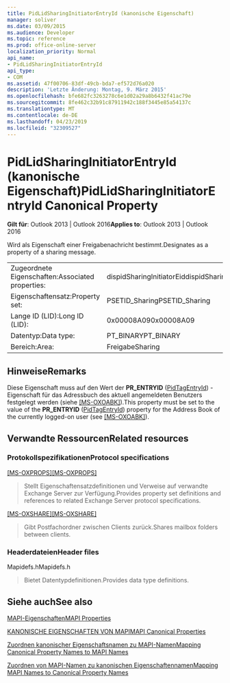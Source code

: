 ```yaml
---
title: PidLidSharingInitiatorEntryId (kanonische Eigenschaft)
manager: soliver
ms.date: 03/09/2015
ms.audience: Developer
ms.topic: reference
ms.prod: office-online-server
localization_priority: Normal
api_name:
- PidLidSharingInitiatorEntryId
api_type:
- COM
ms.assetid: 47f00706-83df-49cb-bda7-ef572d76a020
description: 'Letzte Änderung: Montag, 9. März 2015'
ms.openlocfilehash: bfe682fc3263278c6e1d02a29a8b6432f41ac79e
ms.sourcegitcommit: 8fe462c32b91c87911942c188f3445e85a54137c
ms.translationtype: MT
ms.contentlocale: de-DE
ms.lasthandoff: 04/23/2019
ms.locfileid: "32309527"
---
```

# <a name="pidlidsharinginitiatorentryid-canonical-property"></a><span data-ttu-id="db3b8-103">PidLidSharingInitiatorEntryId (kanonische Eigenschaft)</span><span class="sxs-lookup"><span data-stu-id="db3b8-103">PidLidSharingInitiatorEntryId Canonical Property</span></span>

  
  
<span data-ttu-id="db3b8-104">**Gilt für**: Outlook 2013 | Outlook 2016</span><span class="sxs-lookup"><span data-stu-id="db3b8-104">**Applies to**: Outlook 2013 | Outlook 2016</span></span> 
  
<span data-ttu-id="db3b8-105">Wird als Eigenschaft einer Freigabenachricht bestimmt.</span><span class="sxs-lookup"><span data-stu-id="db3b8-105">Designates as a property of a sharing message.</span></span>
  
|||
|:-----|:-----|
|<span data-ttu-id="db3b8-106">Zugeordnete Eigenschaften:</span><span class="sxs-lookup"><span data-stu-id="db3b8-106">Associated properties:</span></span>  <br/> |<span data-ttu-id="db3b8-107">dispidSharingInitiatorEid</span><span class="sxs-lookup"><span data-stu-id="db3b8-107">dispidSharingInitiatorEid</span></span>  <br/> |
|<span data-ttu-id="db3b8-108">Eigenschaftensatz:</span><span class="sxs-lookup"><span data-stu-id="db3b8-108">Property set:</span></span>  <br/> |<span data-ttu-id="db3b8-109">PSETID_Sharing</span><span class="sxs-lookup"><span data-stu-id="db3b8-109">PSETID_Sharing</span></span>  <br/> |
|<span data-ttu-id="db3b8-110">Lange ID (LID):</span><span class="sxs-lookup"><span data-stu-id="db3b8-110">Long ID (LID):</span></span>  <br/> |<span data-ttu-id="db3b8-111">0x00008A09</span><span class="sxs-lookup"><span data-stu-id="db3b8-111">0x00008A09</span></span>  <br/> |
|<span data-ttu-id="db3b8-112">Datentyp:</span><span class="sxs-lookup"><span data-stu-id="db3b8-112">Data type:</span></span>  <br/> |<span data-ttu-id="db3b8-113">PT_BINARY</span><span class="sxs-lookup"><span data-stu-id="db3b8-113">PT_BINARY</span></span>  <br/> |
|<span data-ttu-id="db3b8-114">Bereich:</span><span class="sxs-lookup"><span data-stu-id="db3b8-114">Area:</span></span>  <br/> |<span data-ttu-id="db3b8-115">Freigabe</span><span class="sxs-lookup"><span data-stu-id="db3b8-115">Sharing</span></span>  <br/> |
   
## <a name="remarks"></a><span data-ttu-id="db3b8-116">Hinweise</span><span class="sxs-lookup"><span data-stu-id="db3b8-116">Remarks</span></span>

<span data-ttu-id="db3b8-117">Diese Eigenschaft muss auf den Wert der **PR_ENTRYID** ([PidTagEntryId](pidtagentryid-canonical-property.md)) -Eigenschaft für das Adressbuch des aktuell angemeldeten Benutzers festgelegt werden (siehe [[MS-OXOABK]](https://msdn.microsoft.com/library/f4cf9b4c-9232-4506-9e71-2270de217614%28Office.15%29.aspx)).</span><span class="sxs-lookup"><span data-stu-id="db3b8-117">This property must be set to the value of the **PR_ENTRYID** ([PidTagEntryId](pidtagentryid-canonical-property.md)) property for the Address Book of the currently logged-on user (see [[MS-OXOABK]](https://msdn.microsoft.com/library/f4cf9b4c-9232-4506-9e71-2270de217614%28Office.15%29.aspx)).</span></span> 
  
## <a name="related-resources"></a><span data-ttu-id="db3b8-118">Verwandte Ressourcen</span><span class="sxs-lookup"><span data-stu-id="db3b8-118">Related resources</span></span>

### <a name="protocol-specifications"></a><span data-ttu-id="db3b8-119">Protokollspezifikationen</span><span class="sxs-lookup"><span data-stu-id="db3b8-119">Protocol specifications</span></span>

<span data-ttu-id="db3b8-120">[[MS-OXPROPS]](https://msdn.microsoft.com/library/f6ab1613-aefe-447d-a49c-18217230b148%28Office.15%29.aspx)</span><span class="sxs-lookup"><span data-stu-id="db3b8-120">[[MS-OXPROPS]](https://msdn.microsoft.com/library/f6ab1613-aefe-447d-a49c-18217230b148%28Office.15%29.aspx)</span></span>
  
> <span data-ttu-id="db3b8-121">Stellt Eigenschaftensatzdefinitionen und Verweise auf verwandte Exchange Server zur Verfügung.</span><span class="sxs-lookup"><span data-stu-id="db3b8-121">Provides property set definitions and references to related Exchange Server protocol specifications.</span></span>
    
<span data-ttu-id="db3b8-122">[[MS-OXSHARE]](https://msdn.microsoft.com/library/e4e5bd27-d5e0-43f9-a6ea-550876724f3d%28Office.15%29.aspx)</span><span class="sxs-lookup"><span data-stu-id="db3b8-122">[[MS-OXSHARE]](https://msdn.microsoft.com/library/e4e5bd27-d5e0-43f9-a6ea-550876724f3d%28Office.15%29.aspx)</span></span>
  
> <span data-ttu-id="db3b8-123">Gibt Postfachordner zwischen Clients zurück.</span><span class="sxs-lookup"><span data-stu-id="db3b8-123">Shares mailbox folders between clients.</span></span>
    
### <a name="header-files"></a><span data-ttu-id="db3b8-124">Headerdateien</span><span class="sxs-lookup"><span data-stu-id="db3b8-124">Header files</span></span>

<span data-ttu-id="db3b8-125">Mapidefs.h</span><span class="sxs-lookup"><span data-stu-id="db3b8-125">Mapidefs.h</span></span>
  
> <span data-ttu-id="db3b8-126">Bietet Datentypdefinitionen.</span><span class="sxs-lookup"><span data-stu-id="db3b8-126">Provides data type definitions.</span></span>
    
## <a name="see-also"></a><span data-ttu-id="db3b8-127">Siehe auch</span><span class="sxs-lookup"><span data-stu-id="db3b8-127">See also</span></span>



[<span data-ttu-id="db3b8-128">MAPI-Eigenschaften</span><span class="sxs-lookup"><span data-stu-id="db3b8-128">MAPI Properties</span></span>](mapi-properties.md)
  
[<span data-ttu-id="db3b8-129">KANONISCHE EIGENSCHAFTEN VON MAPI</span><span class="sxs-lookup"><span data-stu-id="db3b8-129">MAPI Canonical Properties</span></span>](mapi-canonical-properties.md)
  
[<span data-ttu-id="db3b8-130">Zuordnen kanonischer Eigenschaftsnamen zu MAPI-Namen</span><span class="sxs-lookup"><span data-stu-id="db3b8-130">Mapping Canonical Property Names to MAPI Names</span></span>](mapping-canonical-property-names-to-mapi-names.md)
  
[<span data-ttu-id="db3b8-131">Zuordnen von MAPI-Namen zu kanonischen Eigenschaftennamen</span><span class="sxs-lookup"><span data-stu-id="db3b8-131">Mapping MAPI Names to Canonical Property Names</span></span>](mapping-mapi-names-to-canonical-property-names.md)

